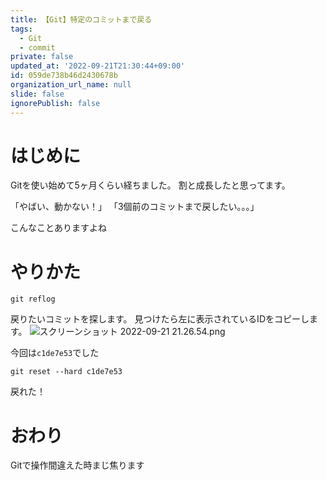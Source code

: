 ```yaml
---
title: 【Git】特定のコミットまで戻る
tags:
  - Git
  - commit
private: false
updated_at: '2022-09-21T21:30:44+09:00'
id: 059de738b46d2430678b
organization_url_name: null
slide: false
ignorePublish: false
---
```

# はじめに
Gitを使い始めて5ヶ月くらい経ちました。
割と成長したと思ってます。

「やばい、動かない！」
「3個前のコミットまで戻したい。。。」

こんなことありますよね

# やりかた
```:ターミナル
git reflog
```
戻りたいコミットを探します。
見つけたら左に表示されているIDをコピーします。
![スクリーンショット 2022-09-21 21.26.54.png](https://qiita-image-store.s3.ap-northeast-1.amazonaws.com/0/1745371/1b3d0633-d345-8aab-5dbc-347d60dfaf74.png)

今回は`c1de7e53`でした
```:ターミナル
git reset --hard c1de7e53
```

戻れた！

# おわり
Gitで操作間違えた時まじ焦ります
